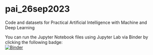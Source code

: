 # pai_26sep2023
Code and datasets for Practical Artificial Intelligence with Machine and Deep Learning

You can run the Jupyter Notebook files using Jupyter Lab via Binder by clicking the following badge:  
[![Binder](https://mybinder.org/badge_logo.svg)](https://mybinder.org/v2/gh/wooihaw/pai_26sep2023/main)